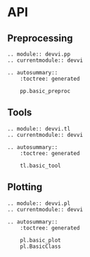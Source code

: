 # API

## Preprocessing

```{eval-rst}
.. module:: devvi.pp
.. currentmodule:: devvi

.. autosummary::
    :toctree: generated

    pp.basic_preproc
```

## Tools

```{eval-rst}
.. module:: devvi.tl
.. currentmodule:: devvi

.. autosummary::
    :toctree: generated

    tl.basic_tool
```

## Plotting

```{eval-rst}
.. module:: devvi.pl
.. currentmodule:: devvi

.. autosummary::
    :toctree: generated

    pl.basic_plot
    pl.BasicClass
```
